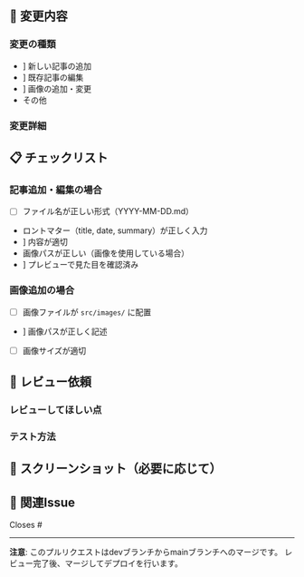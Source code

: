 ## 📝 変更内容

### 変更の種類
-  ] 新しい記事の追加
- ] 既存記事の編集
-  ] 画像の追加・変更
- その他

### 変更詳細
<!-- どのような変更を行ったか詳しく説明してください -->

## 📋 チェックリスト

### 記事追加・編集の場合
- [ ] ファイル名が正しい形式（YYYY-MM-DD.md）
- ロントマター（title, date, summary）が正しく入力
-  ] 内容が適切
- 画像パスが正しい（画像を使用している場合）
- ] プレビューで見た目を確認済み

### 画像追加の場合
- [ ] 画像ファイルが `src/images/` に配置
- ] 画像パスが正しく記述
- [ ] 画像サイズが適切

## 🎯 レビュー依頼

### レビューしてほしい点
<!-- 特に確認してほしい点があれば記入してください -->

### テスト方法
<!-- どのようにテストすればよいか記入してください -->

## 📸 スクリーンショット（必要に応じて）
<!-- 変更前後のスクリーンショットがあれば添付してください -->

## 🔗 関連Issue
<!-- 関連するIssueがあれば記入してください -->
Closes #

---

**注意**: このプルリクエストはdevブランチからmainブランチへのマージです。
レビュー完了後、マージしてデプロイを行います。 